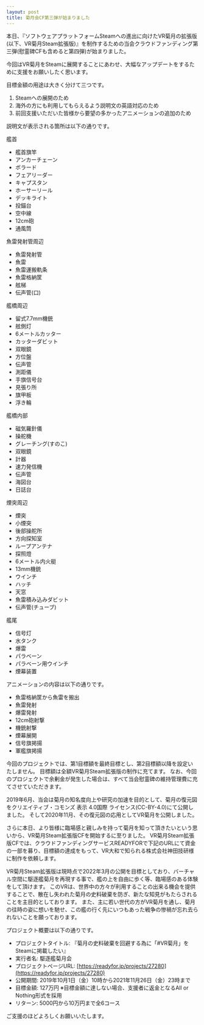 ```yaml
---
layout: post
title: 菊月会CF第三弾が始まりました
---
```


本日、『ソフトウェアプラットフォームSteamへの進出に向けたVR菊月の拡張版(以下、VR菊月Steam拡張版)』を制作するための当会クラウドファンディング第三弾(慰霊碑CFも含めると第四弾)が始まりました。

今回はVR菊月をSteamに展開することにあわせ、大幅なアップデートをするために支援をお願いしたく思います。

目標金額の用途は大きく分けて三つです。
1. Steamへの展開のため
1. 海外の方にも利用してもらえるよう説明文の英語対応のため
1. 前回支援いただいた皆様から要望の多かったアニメーションの追加のため

説明文が表示される箇所は以下の通りです。

艦首
- 艦首旗竿
- アンカーチェーン
- ボラード
- フェアリーダー
- キャプスタン
- ホーサーリール
- デッキライト
- 投錨台
- 空中線
- 12cm砲
- 通風筒

魚雷発射管周辺
- 魚雷発射管
- 魚雷
- 魚雷運搬軌条
- 魚雷格納筐
- 舷梯
- 伝声管(口)

艦橋周辺
- 留式7.7mm機銃
- 舷側灯
- 6メートルカッター
- カッターダビット
- 双眼鏡
- 方位盤
- 伝声管
- 測距儀
- 手旗信号台
- 見張り所
- 旗甲板
- 浮き輪

艦橋内部
- 磁気羅針儀
- 操舵機
- グレーチング(すのこ)
- 双眼鏡
- 計器
- 速力発信機
- 伝声管
- 海図台
- 日誌台

煙突周辺
- 煙突
- 小煙突
- 後部操舵所
- 方向探知室
- ループアンテナ
- 探照燈
- 6メートル内火艇
- 13mm機銃
- ウインチ
- ハッチ
- 天窓
- 魚雷積み込みダビット
- 伝声管(チューブ)

艦尾
- 信号灯
- 水タンク
- 爆雷
- パラベーン
- パラベーン用ウインチ
- 煙幕装置

アニメーションの内容は以下の通りです。
- 魚雷格納筐から魚雷を搬出
- 魚雷発射
- 爆雷発射
- 12cm砲射撃
- 機銃射撃
- 煙幕展開
- 信号旗掲揚
- 軍艦旗掲揚

今回のプロジェクトでは、第1目標額を最終目標とし、第2目標額以降を設定いたしません。
目標額は全額VR菊月Steam拡張版の制作に充てます。
なお、今回のプロジェクトで余剰金が発生した場合は、すべて当会慰霊碑の維持管理費に充てさせていただきます。

2019年6月、当会は菊月の知名度向上や研究の加速を目的として、菊月の復元図をクリエイティブ・コモンズ 表示 4.0国際 ライセンス(CC-BY-4.0)にて公開しました。
そして2020年11月、その復元図の応用としてVR菊月を公開しました。

さらに本日、より皆様に臨場感と親しみを持って菊月を知って頂きたいという思いから、VR菊月Steam拡張版CFを開始するに至りました。
VR菊月Steam拡張版CFでは、クラウドファンディングサービスREADYFORで下記のURLにて資金の一部を募り、目標額の達成をもって、VR大和で知られる株式会社神田技研様に制作を依頼します。

VR菊月Steam拡張版は現時点で2022年3月の公開を目標としており、バーチャル空間に駆逐艦菊月を再現する事で、艦の上を自由に歩く等、臨場感のある体験をして頂けます。
このVRは、世界中の方々が利用することの出来る機会を提供することで、散在し失われた菊月の史料破棄を防ぎ、新たな知見がもたらされることを主目的としております。
また、主に若い世代の方がVR菊月を通し、菊月の往時の姿に想いを馳せ、この艦の行く先にいつもあった戦争の惨禍が忘れ去られないことを願っております。

プロジェクト概要は以下の通りです。
- プロジェクトタイトル: 『菊月の史料破棄を回避する為に「#VR菊月」をSteamに掲載したい』
- 実行者名: 駆逐艦菊月会
- プロジェクトページURL: [https://readyfor.jp/projects/27280](https://readyfor.jp/projects/27280)
- 公開期間: 2019年10月1日（金）10時から2021年11月26日（金）23時まで
- 目標金額: 127万円
※目標金額に達しない場合、支援者に返金となるAll or Nothing形式を採用
- リターン: 5000円から10万円まで全6コース

ご支援のほどよろしくお願いいたします。
